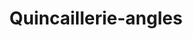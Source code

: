 ---
title: "Quincaillerie-angles"
url: /onet-le-chateau/quincaillerie-angles/
shop: matériel informatique
---
